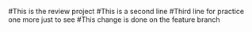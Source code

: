 #This is the review project
#This is a second line
#Third line for practice
one more just to see
#This change is done on the feature branch
